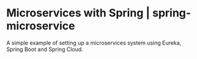 # Microservices with Spring | spring-microservice
A simple example of setting up a microservices system using Eureka, Spring Boot and Spring Cloud.
